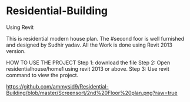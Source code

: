 # Residential-Building
Using Revit

This is residential modern house plan. 
The #second foor is well furnished and designed by Sudhir yadav.
All the Work is done using Revit 2013 version.


HOW TO USE THE PROJECT
Step 1: download the file 
Step 2: Open residentialhouse/home1 using revit 2013 or above.
Step 3: Use revit command to view the project. 

https://github.com/ammysid9/Residential-Building/blob/master/Screensort/2nd%20Floor%20plan.png?raw=true

